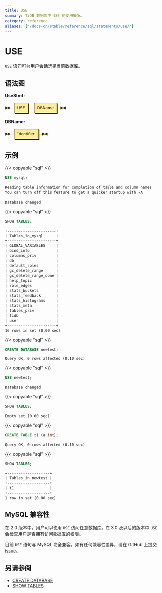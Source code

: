 ```yaml
---
title: USE
summary: TiDB 数据库中 USE 的使用概况。
category: reference
aliases: ['/docs-cn/stable/reference/sql/statements/use/']
---
```


# USE

`USE` 语句可为用户会话选择当前数据库。

## 语法图

**UseStmt:**

![UseStmt](/media/sqlgram/UseStmt.png)

**DBName:**

![DBName](/media/sqlgram/DBName.png)

## 示例

{{< copyable "sql" >}}

```sql
USE mysql;
```

```
Reading table information for completion of table and column names
You can turn off this feature to get a quicker startup with -A

Database changed
```

{{< copyable "sql" >}}

```sql
SHOW TABLES;
```

```
+----------------------+
| Tables_in_mysql      |
+----------------------+
| GLOBAL_VARIABLES     |
| bind_info            |
| columns_priv         |
| db                   |
| default_roles        |
| gc_delete_range      |
| gc_delete_range_done |
| help_topic           |
| role_edges           |
| stats_buckets        |
| stats_feedback       |
| stats_histograms     |
| stats_meta           |
| tables_priv          |
| tidb                 |
| user                 |
+----------------------+
16 rows in set (0.00 sec)
```

{{< copyable "sql" >}}

```sql
CREATE DATABASE newtest;
```

```
Query OK, 0 rows affected (0.10 sec)
```

{{< copyable "sql" >}}

```sql
USE newtest;
```

```
Database changed
```

{{< copyable "sql" >}}

```sql
SHOW TABLES;
```

```
Empty set (0.00 sec)
```

{{< copyable "sql" >}}

```sql
CREATE TABLE t1 (a int);
```

```
Query OK, 0 rows affected (0.10 sec)
```

{{< copyable "sql" >}}

```sql
SHOW TABLES;
```

```
+-------------------+
| Tables_in_newtest |
+-------------------+
| t1                |
+-------------------+
1 row in set (0.00 sec)
```

## MySQL 兼容性

在 2.0 版本中，用户可以使用 `USE` 访问任意数据库。在 3.0 及以后的版本中 `USE` 会检查用户是否拥有访问数据库的权限。

目前 `USE` 语句与 MySQL 完全兼容。如有任何兼容性差异，请在 GitHub 上提交 [issue](/report-issue.md)。

## 另请参阅

* [CREATE DATABASE](/sql-statements/sql-statement-create-database.md)
* [SHOW TABLES](/sql-statements/sql-statement-show-tables.md)
